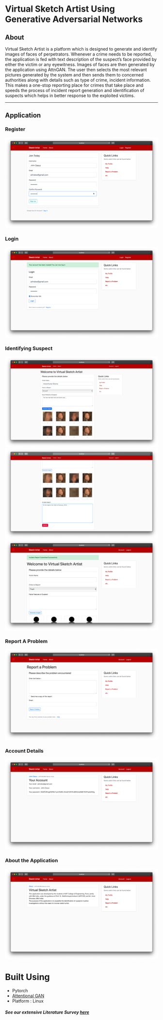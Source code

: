 # Virtual Sketch Artist Using Generative Adversarial Networks

## About

Virtual Sketch Artist is a platform which is designed to generate and identify images of faces of
perpetrators. Whenever a crime needs to be reported, the application is fed with text description of
the suspect’s face provided by either the victim or any eyewitness. Images of faces are then
generated by the application using AttnGAN. The user then selects the most relevant pictures
generated by the system and then sends them to concerned authorities along with details such as
type of crime, incident information.
This makes a one-stop reporting place for crimes that take place and speeds the process of incident
report generation and identification of suspects which helps in better response to the exploited
victims.

_ _ _ _
## Application

### Register 
![picture alt](https://github.com/AnuragKatakkar/BE-Project/blob/master/UI/register.png "Registering in the Application")

### Login
![picture alt](https://github.com/AnuragKatakkar/BE-Project/blob/master/UI/login.png "Log in the Application")

### Identifying Suspect
![picture alt](https://github.com/AnuragKatakkar/BE-Project/blob/master/UI/hp1.png "Application")
![picture alt](https://github.com/AnuragKatakkar/BE-Project/blob/master/UI/hp2.png "Application")
![picture alt](https://github.com/AnuragKatakkar/BE-Project/blob/master/UI/hp3.png "Application")

### Report A Problem

![picture alt](https://github.com/AnuragKatakkar/BE-Project/blob/master/UI/report.png "Reporting A Problem")

### Account Details

![picture alt](https://github.com/AnuragKatakkar/BE-Project/blob/master/UI/account.png "Your Account Details; Password is secured using Encryption")

### About the Application

![picture alt](https://github.com/AnuragKatakkar/BE-Project/blob/master/UI/About.png "About")


# Built Using
* Pytorch
* [Attentional GAN](https://arxiv.org/pdf/1711.10485)
* Platform : Linux

##### See our extensive Literature Survey [here](https://github.com/AnuragKatakkar/BE-Project/blob/master/First.md)
